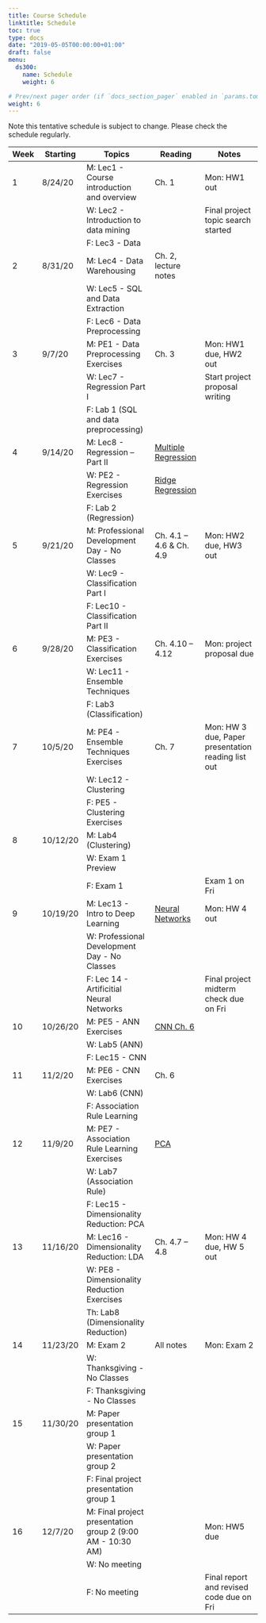 ```yaml
---
title: Course Schedule
linktitle: Schedule
toc: true
type: docs
date: "2019-05-05T00:00:00+01:00"
draft: false
menu:
  ds300:
    name: Schedule
    weight: 6

# Prev/next pager order (if `docs_section_pager` enabled in `params.toml`)
weight: 6
---
```


Note this tentative schedule is subject to change. Please check the schedule regularly.

| Week | Starting | Topics                                                     | Reading                                                                                                                                    | Notes                                              |
| ---- | -------- | ---------------------------------------------------------- | ------------------------------------------------------------------------------------------------------------------------------------------ | -------------------------------------------------- |
| 1    | 8/24/20  | M: Lec1 - Course introduction and overview                 | Ch. 1                                                                                                                                      | Mon: HW1 out                                       |
|      |          | W: Lec2 - Introduction to data mining                      |                                                                                                                                            | Final project topic search started                 |
|      |          | F: Lec3 - Data                                             |                                                                                                                                            |                                                    |
| 2    | 8/31/20  | M: Lec4 - Data Warehousing                                 | Ch. 2, lecture notes                                                                                                                       |                                                    |
|      |          | W: Lec5 - SQL and Data Extraction                          |                                                                                                                                            |                                                    |
|      |          | F: Lec6 - Data Preprocessing                               |                                                                                                                                            |                                                    |
| 3    | 9/7/20   | M: PE1 - Data Preprocessing Exercises                      | Ch. 3                                                                                                                                      | Mon: HW1 due, HW2 out                              |
|      |          | W: Lec7 - Regression Part I                                |                                                                                                                                            | Start project proposal writing                     |
|      |          | F: Lab 1 (SQL and data preprocessing)                      |                                                                                                                                            |                                                    |
| 4    | 9/14/20  | M: Lec8 - Regression – Part II                             | [Multiple Regression](http://ncss.wpengine.netdna-cdn.com/wp-content/themes/ncss/pdf/Procedures/NCSS/Multiple_Regression.pdf)              |                                                    |
|      |          | W: PE2 - Regression Exercises                              | [Ridge Regression](https://ncss-wpengine.netdna-ssl.com/wp-content/themes/ncss/pdf/Procedures/NCSS/Ridge_Regression.pdf)                   |                                                    |
|      |          | F: Lab 2 (Regression)                                      |                                                                                                                                            |                                                    |
| 5    | 9/21/20  | M: Professional Development Day - No Classes               | Ch. 4.1 – 4.6 & Ch. 4.9                                                                                                                    | Mon: HW2 due, HW3 out                              |
|      |          | W: Lec9 - Classification Part I                            |                                                                                                                                            |                                                    |
|      |          | F: Lec10 - Classification Part II                          |                                                                                                                                            |                                                    |
| 6    | 9/28/20  | M: PE3 - Classification Exercises                          | Ch. 4.10 – 4.12                                                                                                                            | Mon: project proposal due                          |
|      |          | W: Lec11 - Ensemble Techniques                             |                                                                                                                                            |                                                    |
|      |          | F: Lab3 (Classification)                                   |                                                                                                                                            |                                                    |
| 7    | 10/5/20  | M: PE4 - Ensemble Techniques Exercises                     | Ch. 7                                                                                                                                      | Mon: HW 3 due, Paper presentation reading list out |
|      |          | W: Lec12 - Clustering                                      |                                                                                                                                            |                                                    |
|      |          | F: PE5 - Clustering Exercises                              |                                                                                                                                            |                                                    |
| 8    | 10/12/20 | M: Lab4 (Clustering)                                       |                                                                                                                                            |                                                    |
|      |          | W: Exam 1 Preview                                          |                                                                                                                                            |                                                    |
|      |          | F: Exam 1                                                  |                                                                                                                                            | Exam 1 on Fri                                      |
| 9    | 10/19/20 | M: Lec13 - Intro to Deep Learning                          | [Neural Networks](https://adventuresinmachinelearning.com/wp-content/uploads/2017/07/An-introduction-to-neural-networks-for-beginners.pdf) | Mon: HW 4 out                                      |
|      |          | W: Professional Development Day - No Classes               |                                                                                                                                            |                                                    |
|      |          | F: Lec 14 - Artificitial Neural Networks                   |                                                                                                                                            | Final project midterm check due on Fri             |
| 10   | 10/26/20 | M: PE5 -  ANN Exercises                                    | [CNN Ch. 6](http://deeplearning.net/tutorial/deeplearning.pdf)                                                                             |                                                    |
|      |          | W: Lab5 (ANN)                                              |                                                                                                                                            |                                                    |
|      |          | F: Lec15 - CNN                                             |                                                                                                                                            |                                                    |
| 11   | 11/2/20  | M: PE6 - CNN Exercises                                     | Ch. 6                                                                                                                                      |                                                    |
|      |          | W: Lab6 (CNN)                                              |                                                                                                                                            |                                                    |
|      |          | F: Association Rule Learning                               |                                                                                                                                            |                                                    |
| 12   | 11/9/20  | M: PE7 - Association Rule Learning Exercises               | [PCA](https://sebastianraschka.com/Articles/2015_pca_in_3_steps.html)                                                                      |                                                    |
|      |          | W: Lab7 (Association Rule)                                 |                                                                                                                                            |                                                    |
|      |          | F:  Lec15 - Dimensionality Reduction: PCA                  |                                                                                                                                            |                                                    |
| 13   | 11/16/20 | M: Lec16 - Dimensionality Reduction: LDA                   | Ch. 4.7 – 4.8                                                                                                                              | Mon: HW 4 due, HW 5 out                            |
|      |          | W: PE8 - Dimensionality Reduction Exercises                |                                                                                                                                            |                                                    |
|      |          | Th: Lab8 (Dimensionality Reduction)                        |                                                                                                                                            |                                                    |
| 14   | 11/23/20 | M: Exam 2                                                  | All notes                                                                                                                                  | Mon: Exam 2                                        |
|      |          | W: Thanksgiving - No Classes                               |                                                                                                                                            |                                                    |
|      |          | F: Thanksgiving - No Classes                               |                                                                                                                                            |                                                    |
| 15   | 11/30/20 | M: Paper presentation group 1                              |                                                                                                                                            |                                                    |
|      |          | W: Paper presentation group 2                              |                                                                                                                                            |                                                    |
|      |          | F: Final project presentation group 1                      |                                                                                                                                            |                                                    |
| 16   | 12/7/20  | M: Final project presentation group 2 (9:00 AM - 10:30 AM) |                                                                                                                                            | Mon: HW5 due                                       |
|      |          | W: No meeting                                              |                                                                                                                                            |                                                    |
|      |          | F: No meeting                                              |                                                                                                                                            | Final report and revised code due on Fri           |
